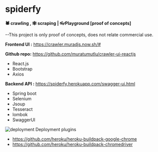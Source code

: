 # spiderfy
**🕷 crawling , 🕸 scraping | 👓Playground [proof of concepts]**

--This project is only proof of concepts, does not relate commercial use.


**Frontend UI :** https://crawler.muradjs.now.sh/#

**Github repo:** https://github.com/muratumutlu/crawler-ui-reactjs 
- React.js
- Bootstrap
- Axios

**Backend API :** https://spiderfy.herokuapp.com/swagger-ui.html
- Spring boot
- Selenium
- Jsoup 
- Tesseract
- lombok 
- SwaggerUI


![deployment](https://avatars3.githubusercontent.com/u/23211?size=30) Deployment plugins

- https://github.com/heroku/heroku-buildpack-google-chrome
- https://github.com/heroku/heroku-buildpack-chromedriver

